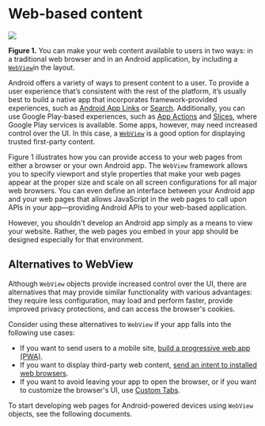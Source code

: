 # Web-based content

![](https://developer.android.com/static/images/webapps/webapps.png)

**Figure 1.** You can make your web content available to users in two ways: in a traditional web browser and in an Android application, by including a [`WebView`](https://developer.android.com/reference/android/webkit/WebView)in the layout.

Android offers a variety of ways to present content to a user. To provide a user experience that’s consistent with the rest of the platform, it’s usually best to build a native app that incorporates framework-provided experiences, such as [Android App Links](https://developer.android.com/training/app-links) or [Search](https://developer.android.com/guide/topics/search). Additionally, you can use Google Play-based experiences, such as [App Actions](https://developer.android.com/guide/actions) and [Slices](https://developer.android.com/guide/slices), where Google Play services is available. Some apps, however, may need increased control over the UI. In this case, a [`WebView`](https://developer.android.com/reference/android/webkit/WebView) is a good option for displaying trusted first-party content.

Figure 1 illustrates how you can provide access to your web pages from either a browser or your own Android app. The `WebView` framework allows you to specify viewport and style properties that make your web pages appear at the proper size and scale on all screen configurations for all major web browsers. You can even define an interface between your Android app and your web pages that allows JavaScript in the web pages to call upon APIs in your app—providing Android APIs to your web-based application.

However, you shouldn't develop an Android app simply as a means to view your website. Rather, the web pages you embed in your app should be designed especially for that environment.

Alternatives to WebView
-----------------------

Although `WebView` objects provide increased control over the UI, there are alternatives that may provide similar functionality with various advantages: they require less configuration, may load and perform faster, provide improved privacy protections, and can access the browser's cookies.

Consider using these alternatives to `WebView` if your app falls into the following use cases:

*   If you want to send users to a mobile site, [build a progressive web app (PWA)](https://web.dev/progressive-web-apps/).
*   If you want to display third-party web content, [send an intent to installed web browsers](https://developer.android.com/guide/components/intents-common#Browser).
*   If you want to avoid leaving your app to open the browser, or if you want to customize the browser's UI, use [Custom Tabs](https://developer.chrome.com/docs/android/custom-tabs/).

To start developing web pages for Android-powered devices using `WebView` objects, see the following documents.
